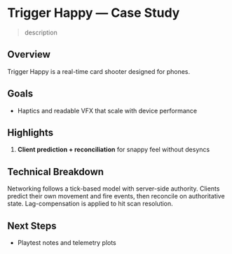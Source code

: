# Trigger Happy — Case Study

> description

## Overview

Trigger Happy is a real-time card shooter designed for phones.

## Goals

- Haptics and readable VFX that scale with device performance

## Highlights

1. **Client prediction + reconciliation** for snappy feel without desyncs

## Technical Breakdown

Networking follows a tick-based model with server-side authority. Clients predict their own movement and fire events, then reconcile on authoritative state. Lag-compensation is applied to hit scan resolution.

## Next Steps

- Playtest notes and telemetry plots